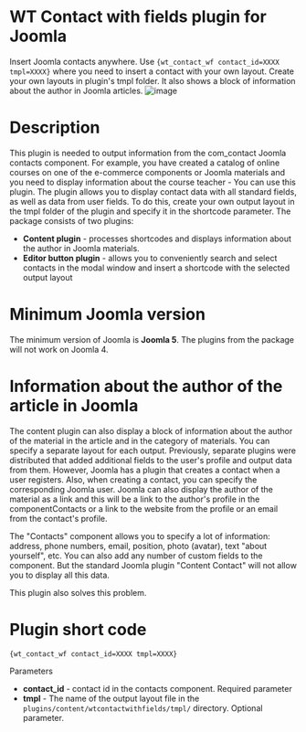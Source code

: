 # WT Contact with fields plugin for Joomla
Insert Joomla contacts anywhere. Use `{wt_contact_wf contact_id=XXXX tmpl=XXXX}` where you need to insert a contact with your own layout. Create your own layouts in plugin's tmpl folder. It also shows a block of information about the author in Joomla articles.
![image](https://github.com/user-attachments/assets/4ec05fe0-a112-4583-a017-07c2de59a1a4)
# Description
This plugin is needed to output information from the com_contact Joomla contacts component. For example, you have created a catalog of online courses on one of the e-commerce components or Joomla materials and you need to display information about the course teacher - You can use this plugin. The plugin allows you to display contact data with all standard fields, as well as data from user fields. To do this, create your own output layout in the tmpl folder of the plugin and specify it in the shortcode parameter.
The package consists of two plugins:
- **Content plugin** - processes shortcodes and displays information about the author in Joomla materials.
- **Editor button plugin** - allows you to conveniently search and select contacts in the modal window and insert a shortcode with the selected output layout

# Minimum Joomla version
The minimum version of Joomla is **Joomla 5**. The plugins from the package will not work on Joomla 4.

# Information about the author of the article in Joomla
The content plugin can also display a block of information about the author of the material in the article and in the category of materials. You can specify a separate layout for each output. Previously, separate plugins were distributed that added additional fields to the user's profile and output data from them. However, Joomla has a plugin that creates a contact when a user registers. Also, when creating a contact, you can specify the corresponding Joomla user. Joomla can also display the author of the material as a link and this will be a link to the author's profile in the componentContacts or a link to the website from the profile or an email from the contact's profile.

The "Contacts" component allows you to specify a lot of information: address, phone numbers, email, position, photo (avatar), text "about yourself", etc. You can also add any number of custom fields to the component. But the standard Joomla plugin "Content Contact" will not allow you to display all this data.

This plugin also solves this problem.

# Plugin short code
`{wt_contact_wf contact_id=XXXX tmpl=XXXX}`

Parameters
- **contact_id** - contact id in the contacts component. Required parameter
- **tmpl** - The name of the output layout file in the `plugins/content/wtcontactwithfields/tmpl/` directory. Optional parameter.
